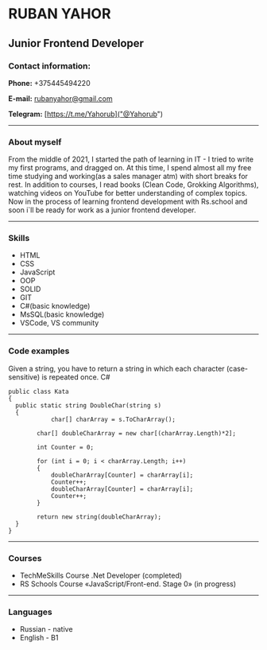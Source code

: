 # RUBAN YAHOR

## Junior Frontend Developer 

### Contact information:

**Phone:** +375445494220

**E-mail:** rubanyahor@gmail.com

**Telegram:** [https://t.me/Yahorub]("@Yahorub")

---
### About myself

From the middle of 2021, I started the path of learning in IT - I tried to write my first programs, and dragged on.
At this time, I spend almost all my free time studying and working(as a sales manager atm) with short breaks for rest. 
In addition to courses, I read books (Clean Code, Grokking Algorithms), watching videos on YouTube for 
better understanding of complex topics. Now in the process of learning frontend development with Rs.school and soon i`ll be 
ready for work as a junior frontend developer.

---
### Skills

* HTML
* CSS
* JavaScript
* OOP
* SOLID
* GIT
* C#(basic knowledge)
* MsSQL(basic knowledge)
* VSCode, VS community
---
### Code examples

Given a string, you have to return a string in which each character (case-sensitive) is repeated once.
C#
```
public class Kata
{
  public static string DoubleChar(string s)
  {
            char[] charArray = s.ToCharArray();

        char[] doubleCharArray = new char[(charArray.Length)*2];

        int Counter = 0;

        for (int i = 0; i < charArray.Length; i++)
        {
            doubleCharArray[Counter] = charArray[i];
            Counter++;  
            doubleCharArray[Counter] = charArray[i];
            Counter++;
        }

        return new string(doubleCharArray); 
  }
}
```
---
### Courses

* TechMeSkills Course .Net Developer (completed)
* RS Schools Course «JavaScript/Front-end. Stage 0» (in progress)
---
### Languages

* Russian - native
* English - B1 
